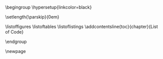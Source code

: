 \begingroup
\hypersetup{linkcolor=black}

<!--
\listof (used by minted's \listoflistings) does not respect the \parskip length
set \parskip to zero for lists to get a harmonized layout
-->

\setlength{\parskip}{0em}

<!-- 
\todototoc
\listoftodos{}

\newpage
-->

\listoffigures
\listoftables
\listoflistings
\addcontentsline{toc}{chapter}{List of Code}

\endgroup

\newpage
